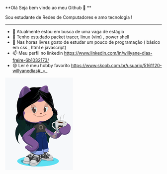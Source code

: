 **Olá Seja bem vindo ao meu Github 💜 ** 
 
 Sou estudante de Redes de Computadores e amo tecnologia ! 
____________________________________________________________________
- 🔭 Atualmente estou em busca de uma vaga de estágio 
- 🌱 Tenho estudado packet tracer, linux (vim) , power shell 
- 🤔 Nas horas livres gosto de estudar um pouco de programação ( básico em css , html e javascript)
- 📫 Meu perfil no linkedin https://www.linkedin.com/in/willyane-dias-freire-6b1032173/
- 😄 Ler é meu hobby favorito https://www.skoob.com.br/usuario/5161120-willyanedias#_=_

![](https://github.com/WillyaneDF/WillyaneDF/blob/master/octocatme.png)


<!--
**WillyaneDF/WillyaneDF** is a ✨ _special_ ✨ repository because its `README.md` (this file) appears on your GitHub profile.

Here are some ideas to get you started:

- 🔭 I’m currently working on ...
- 🌱 I’m currently learning ...
- 👯 I’m looking to collaborate on ...
- 🤔 I’m looking for help with ...
- 💬 Ask me about ...
- 📫 How to reach me: ...
- 😄 Pronouns: ...
- ⚡ Fun fact: ...
-->
